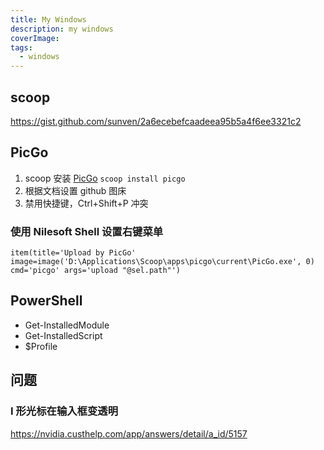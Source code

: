```yaml
---
title: My Windows
description: my windows
coverImage: 
tags:
  - windows
---
```


## scoop

<https://gist.github.com/sunven/2a6ecebefcaadeea95b5a4f6ee3321c2>

## PicGo

1. scoop 安装 [PicGo](https://github.com/Molunerfinn/PicGo) `scoop install picgo`
2. 根据文档设置 github 图床
3. 禁用快捷键，Ctrl+Shift+P 冲突

### 使用 Nilesoft Shell 设置右键菜单

```
item(title='Upload by PicGo' image=image('D:\Applications\Scoop\apps\picgo\current\PicGo.exe', 0) cmd='picgo' args='upload "@sel.path"')
```

## PowerShell

- Get-InstalledModule
- Get-InstalledScript
- $Profile

## 问题

### I 形光标在输入框变透明

<https://nvidia.custhelp.com/app/answers/detail/a_id/5157>